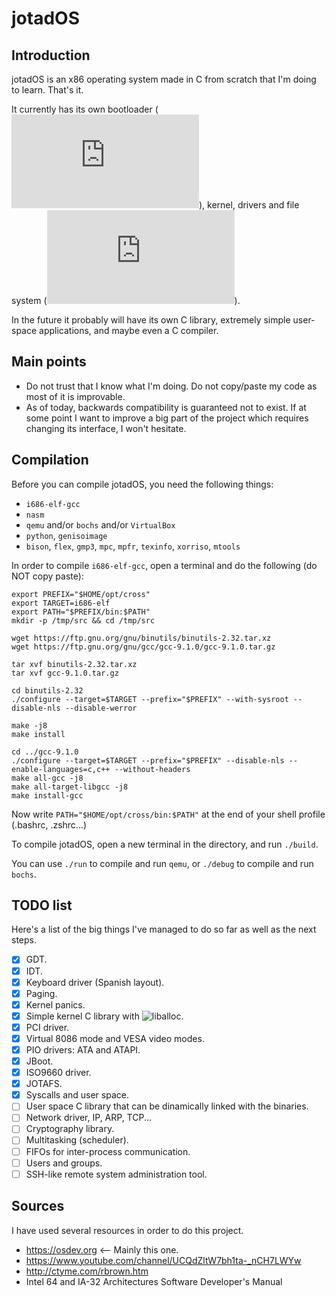 # jotadOS

## Introduction
jotadOS is an x86 operating system made in C from scratch that I'm doing to learn. That's it.

It currently has its own bootloader (![JBoot](https://github.com/jlxip/jotadOS/blob/master/src/JBoot/README.md)), kernel, drivers and file system (![JOTAFS](https://github.com/jlxip/jotadOS/blob/master/src/kernel/drivers/storage/FS/JOTAFS/README.md)).

In the future it probably will have its own C library, extremely simple user-space applications, and maybe even a C compiler.

## Main points
- Do not trust that I know what I'm doing. Do not copy/paste my code as most of it is improvable.
- As of today, backwards compatibility is guaranteed not to exist. If at some point I want to improve a big part of the project which requires changing its interface, I won't hesitate.

## Compilation
Before you can compile jotadOS, you need the following things:
- `i686-elf-gcc`
- `nasm`
- `qemu` and/or `bochs` and/or `VirtualBox`
- `python`, `genisoimage`
- `bison`, `flex`, `gmp3`, `mpc`, `mpfr`, `texinfo`, `xorriso`, `mtools`

In order to compile `i686-elf-gcc`, open a terminal and do the following (do NOT copy paste):
```
export PREFIX="$HOME/opt/cross"
export TARGET=i686-elf
export PATH="$PREFIX/bin:$PATH"
mkdir -p /tmp/src && cd /tmp/src

wget https://ftp.gnu.org/gnu/binutils/binutils-2.32.tar.xz
wget https://ftp.gnu.org/gnu/gcc/gcc-9.1.0/gcc-9.1.0.tar.gz

tar xvf binutils-2.32.tar.xz
tar xvf gcc-9.1.0.tar.gz

cd binutils-2.32
./configure --target=$TARGET --prefix="$PREFIX" --with-sysroot --disable-nls --disable-werror

make -j8
make install

cd ../gcc-9.1.0
./configure --target=$TARGET --prefix="$PREFIX" --disable-nls --enable-languages=c,c++ --without-headers
make all-gcc -j8
make all-target-libgcc -j8
make install-gcc
```

Now write `PATH="$HOME/opt/cross/bin:$PATH"` at the end of your shell profile (.bashrc, .zshrc...)

To compile jotadOS, open a new terminal in the directory, and run `./build`.

You can use `./run` to compile and run `qemu`, or `./debug` to compile and run `bochs`.

## TODO list
Here's a list of the big things I've managed to do so far as well as the next steps.

- [X] GDT.
- [X] IDT.
- [X] Keyboard driver (Spanish layout).
- [X] Paging.
- [X] Kernel panics.
- [X] Simple kernel C library with ![liballoc](https://github.com/blanham/liballoc).
- [X] PCI driver.
- [X] Virtual 8086 mode and VESA video modes.
- [X] PIO drivers: ATA and ATAPI.
- [X] JBoot.
- [X] ISO9660 driver.
- [X] JOTAFS.
- [X] Syscalls and user space.
- [ ] User space C library that can be dinamically linked with the binaries.
- [ ] Network driver, IP, ARP, TCP...
- [ ] Cryptography library.
- [ ] Multitasking (scheduler).
- [ ] FIFOs for inter-process communication.
- [ ] Users and groups.
- [ ] SSH-like remote system administration tool.

## Sources
I have used several resources in order to do this project.
- https://osdev.org <-- Mainly this one.
- https://www.youtube.com/channel/UCQdZltW7bh1ta-_nCH7LWYw
- http://ctyme.com/rbrown.htm
- Intel 64 and IA-32 Architectures Software Developer's Manual
